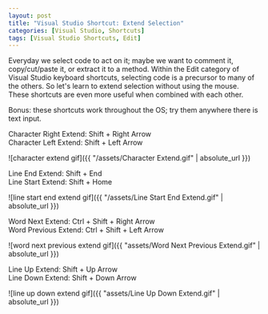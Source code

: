 ```yaml
---
layout: post
title: "Visual Studio Shortcut: Extend Selection"
categories: [Visual Studio, Shortcuts]
tags: [Visual Studio Shortcuts, Edit]
---
```


Everyday we select code to act on it; maybe we want to comment it, copy/cut/paste it, or extract it to a method. 
Within the Edit category of Visual Studio keyboard shortcuts, selecting code is a precursor to many of the others. 
So let's learn to extend selection without using the mouse. These shortcuts are even more useful when combined with each other. 

Bonus: these shortcuts work throughout the OS; try them anywhere there is text input.

Character Right Extend: Shift + Right Arrow  
Character Left Extend: Shift + Left Arrow

![character extend gif]({{ "/assets/Character Extend.gif" | absolute_url }})

Line End Extend: Shift + End  
Line Start Extend: Shift + Home

![line start end extend gif]({{ "/assets/Line Start End Extend.gif" | absolute_url }})

Word Next Extend: Ctrl + Shift + Right Arrow  
Word Previous Extend: Ctrl + Shift + Left Arrow

![word next previous extend gif]({{ "assets/Word Next Previous Extend.gif" | absolute_url }})

Line Up Extend: Shift + Up Arrow  
Line Down Extend: Shift + Down Arrow

![line up down extend gif]({{ "assets/Line Up Down Extend.gif" | absolute_url }})
